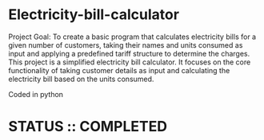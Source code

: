 # Electricity-bill-calculator
 Project Goal: To create a basic program that calculates electricity bills for a given number of customers, taking their names and units consumed as input and applying a predefined tariff structure to determine the charges.  
 This project is a simplified electricity bill calculator. It focuses on the core functionality of taking customer details as input and calculating the electricity bill based on the units consumed.

Coded in python
# STATUS :: COMPLETED



